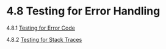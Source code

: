 # 4.8 Testing for Error Handling

4.8.1 [Testing for Error Code](01-Testing_for_Error_Code.md)

4.8.2 [Testing for Stack Traces](02-Testing_for_Stack_Traces.md)
